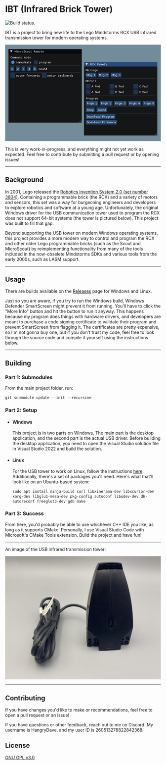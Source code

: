 # IBT (Infrared Brick Tower)
![Build status.](https://github.com/hangrydave/InfraredBrickTower/actions/workflows/cmake-multi-platform.yml/badge.svg)

IBT is a project to bring new life to the Lego Mindstorms RCX USB infrared transmission tower for modern operating systems.

![A screenshot of the main application.](images/screenshot.png)

This is very work-in-progress, and everything might not yet work as expected. Feel free to contribute by submitting a pull request or by opening issues!

---

## Background
In 2001, Lego released the [Robotics Invention System 2.0 (set number 3804)](https://brickset.com/sets/3804-1/Robotics-Invention-System-V2-0). Containing a programmable brick (the RCX) and a variety of motors and sensors, this set was a way for burgeoning engineers and developers to explore robotics and software at a young age. Unfortunately, the original Windows driver for the USB communication tower used to program the RCX does not support 64-bit systems (the tower is pictured below). This project was built to fill that gap.

Beyond supporting the USB tower on modern Windows operating systems, this project provides a more modern way to control and program the RCX and other older Lego programmable bricks (such as the Scout and MicroScout) by reimplementing functionality from many of the tools included in the now-obselete Mindstorms SDKs and various tools from the early 2000s, such as LASM support. 

---

## Usage

There are builds available on the [Releases](https://github.com/hangrydave/InfraredBrickTower/releases) page for Windows and Linux.

Just so you are aware, if you try to run the Windows build, Windows Defender SmartScreen might prevent it from running. You'll have to click the "More Info" button and hit the button to run it anyway. This happens because my program does things with hardware drivers, and developers are meant to purchase a code signing certificate to validate their program and prevent SmartScreen from flagging it. The certificates are pretty expensive, so I'm not gonna buy one, but if you don't trust my code, feel free to look through the source code and compile it yourself using the instructions below.

---

## Building

### Part 1: Submodules

From the main project folder, run:
```
git submodule update --init --recursive
```

### Part 2: Setup
- #### Windows
    This project is in two parts on Windows. The main part is the desktop application, and the second part is the actual USB driver. Before building the desktop application, you need to open the Visual Studio solution file in Visual Studio 2022 and build the solution.

- #### Linux
    For the USB tower to work on Linux, follow the instructions [here](https://pbrick.info/index.html-p=178.html).
    Additionally, there's a set of packages you'll need. Here's what that'll look like on an Ubuntu-based system:
    ```
    sudo apt install ninja-build curl libxinerama-dev libxcursor-dev xorg-dev libglu1-mesa-dev pkg-config autoconf libudev-dev dh-autoreconf freeglut3-dev gdb make
    ```

### Part 3: Success

From here, you'd probably be able to use whichever C++ IDE you like, as long as it supports CMake. Personally, I use Visual Studio Code with Microsoft's CMake Tools extension. Build the project and have fun!

---

An image of the USB infrared transmission tower:

![An image of the Lego USB infrared transmission tower](images/tower.jpg)

---

## Contributing
If you have changes you'd like to make or recommendations, feel free to open a pull request or an issue!

If you have questions or other feedback, reach out to me on Discord. My username is HangryDave, and my user ID is 260513278822842368.

## License
[GNU GPL v3.0](https://choosealicense.com/licenses/gpl-3.0/)

